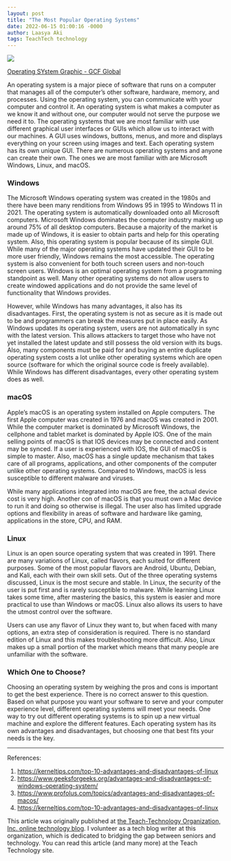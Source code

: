 ```yaml
---
layout: post
title: "The Most Popular Operating Systems"
date: 2022-06-15 01:00:16 -0000
author: Laasya Aki
tags: TeachTech technology
---
```

![](https://img1.wsimg.com/isteam/ip/256c2eac-6fce-4fa6-8cc2-cb0858d3cc58/understanding_os_gui_cropped_01404.jpg/:/cr=t:0%25,l:0%25,w:100%25,h:100%25/rs=w:1280)

[Operating SYstem Graphic - GCF Global](https://edu.gcfglobal.org/en/computerbasics/understanding-operating-systems/1/)

An operating system is a major piece of software that runs on a computer that manages all of the computer’s other software, hardware, memory, and processes. Using the operating system, you can communicate with your computer and control it. An operating system is what makes a computer as we know it and without one, our computer would not serve the purpose we need it to. The operating systems that we are most familiar with use different graphical user interfaces or GUIs which allow us to interact with our machines. A GUI uses windows, buttons, menus, and more and displays everything on your screen using images and text. Each operating system has its own unique GUI. There are numerous operating systems and anyone can create their own. The ones we are most familiar with are Microsoft Windows, Linux, and macOS.



### Windows
The Microsoft Windows operating system was created in the 1980s and there have been many renditions from Windows 95 in 1995 to Windows 11 in 2021. The operating system is automatically downloaded onto all Microsoft computers. Microsoft Windows dominates the computer industry making up around 75% of all desktop computers. Because a majority of the market is made up of Windows, it is easier to obtain parts and help for this operating system. Also, this operating system is popular because of its simple GUI. While many of the major operating systems have updated their GUI to be more user friendly, Windows remains the most accessible. The operating system is also convenient for both touch screen users and non-touch screen users. Windows is an optimal operating system from a programming standpoint as well. Many other operating systems do not allow users to create windowed applications and do not provide the same level of functionality that Windows provides. 

However, while Windows has many advantages, it also has its disadvantages. First, the operating system is not as secure as it is made out to be and programmers can break the measures put in place easily. As Windows updates its operating system, users are not automatically in sync with the latest version. This allows attackers to target those who have not yet installed the latest update and still possess the old version with its bugs. Also, many components must be paid for and buying an entire duplicate operating system costs a lot unlike other operating systems which are open source (software for which the original source code is freely available). While Windows has different disadvantages, every other operating system does as well. 



### macOS
Apple’s macOS is an operating system installed on Apple computers. The first Apple computer was created in 1976 and macOS was created in 2001. While the computer market is dominated by Microsoft Windows, the cellphone and tablet market is dominated by Apple IOS. One of the main selling points of macOS is that IOS devices may be connected and content may be synced. If a user is experienced with IOS, the GUI of macOS is simple to master. Also, macOS has a single update mechanism that takes care of all programs, applications, and other components of the computer unlike other operating systems. Compared to Windows, macOS is less susceptible to different malware and viruses. 

While many applications integrated into macOS are free, the actual device cost is very high. Another con of macOS is that you must own a Mac device to run it and doing so otherwise is illegal. The user also has limited upgrade options and flexibility in areas of software and hardware like gaming, applications in the store, CPU, and RAM. 



### Linux
Linux is an open source operating system that was created in 1991. There are many variations of Linux, called flavors, each suited for different purposes. Some of the most popular flavors are Android, Ubuntu, Debian, and Kali, each with their own skill sets. Out of the three operating systems discussed, Linux is the most secure and stable. In Linux, the security of the user is put first and is rarely susceptible to malware. While learning Linux takes some time, after mastering the basics, this system is easier and more practical to use than Windows or macOS. Linux also allows its users to have the utmost control over the software. 

Users can use any flavor of Linux they want to, but when faced with many options, an extra step of consideration is required. There is no standard edition of Linux and this makes troubleshooting more difficult. Also, Linux makes up a small portion of the market which means that many people are unfamiliar with the software. 



### Which One to Choose?
Choosing an operating system by weighing the pros and cons is important to get the best experience. There is no correct answer to this question. Based on what purpose you want your software to serve and your computer experience level, different operating systems will meet your needs. One way to try out different operating systems is to spin up a new virtual machine and explore the different features. Each operating system has its own advantages and disadvantages, but choosing one that best fits your needs is the key.

------------------


References:
1. https://kerneltips.com/top-10-advantages-and-disadvantages-of-linux
2. https://www.geeksforgeeks.org/advantages-and-disadvantages-of-windows-operating-system/
3. https://www.profolus.com/topics/advantages-and-disadvantages-of-macos/
4. https://kerneltips.com/top-10-advantages-and-disadvantages-of-linux

This article was originally published at [the Teach-Technology Organization, Inc. online technology blog](https://teach-technology.org/blog). I volunteer as a tech blog writer at this organization, which is dedicated to bridging the gap between seniors and technology. You can read this article (and many more) at the Teach Technology site. 
